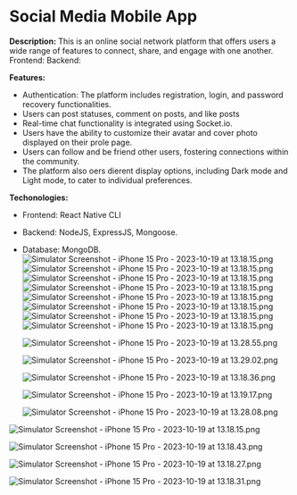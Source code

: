 # Social Media Mobile App

**Description:** This is an online social network platform that offers users a wide range of features to connect, share, and engage with one another.
Frontend:
Backend:

**Features:**

- Authentication: The platform includes registration, login, and password recovery functionalities.
- Users can post statuses, comment on posts, and like posts
- Real-time chat functionality is integrated using Socket.io.
- Users have the ability to customize their avatar and cover photo displayed on their prole page.
- Users can follow and be friend other users, fostering connections within the community.
- The platform also oers dierent display options, including Dark mode and Light mode, to cater to individual preferences.

**Techonologies:**

- Frontend: React Native CLI
- Backend: NodeJS, ExpressJS, Mongoose.

- Database: MongoDB.
          ![Simulator Screenshot - iPhone 15 Pro - 2023-10-19 at 13.18.15.png](https://scontent-hkg4-1.xx.fbcdn.net/v/t39.30808-6/391676183_3663078907254946_1125358383902849235_n.jpg?_nc_cat=108&ccb=1-7&_nc_sid=5f2048&_nc_ohc=_cseeWZj_YwAX_6EIYn&_nc_ht=scontent-hkg4-1.xx&_nc_e2o=s&oh=00_AfBIwx0VC136vqe-vaWpP6AfkcRG6Q5xWkrS74pSoDkxvg&oe=65358832)
      ![Simulator Screenshot - iPhone 15 Pro - 2023-10-19 at 13.18.15.png](https://scontent-hkg4-1.xx.fbcdn.net/v/t39.30808-6/391667639_3663078980588272_9015379135549743418_n.jpg?_nc_cat=100&ccb=1-7&_nc_sid=5f2048&_nc_ohc=_RqThR15XUIAX8xQWjC&_nc_ht=scontent-hkg4-1.xx&_nc_e2o=s&oh=00_AfDIoZJNgcoR34flsKmd6k22nVHeI_ogdqEh9e2O_n3lRg&oe=65366EEE)
      ![Simulator Screenshot - iPhone 15 Pro - 2023-10-19 at 13.18.15.png](https://scontent-hkg4-1.xx.fbcdn.net/v/t39.30808-6/393271988_3663078837254953_4901315897694204599_n.jpg?_nc_cat=102&ccb=1-7&_nc_sid=5f2048&_nc_ohc=dDuBylKWBxEAX8jo7m9&_nc_ht=scontent-hkg4-1.xx&_nc_e2o=s&oh=00_AfDRIhbJsM4zo1w2BBKpt8Cd0mf64Uq3pWngQatU4VLIfQ&oe=6535978A)
      ![Simulator Screenshot - iPhone 15 Pro - 2023-10-19 at 13.18.15.png](https://scontent-hkg4-2.xx.fbcdn.net/v/t39.30808-6/393017718_3663078743921629_1079939260417605944_n.jpg?_nc_cat=109&ccb=1-7&_nc_sid=5f2048&_nc_ohc=JMszU5AtB_IAX_cZqd6&_nc_ht=scontent-hkg4-2.xx&_nc_e2o=s&oh=00_AfCJe1Jl4EG8CDH3tG_v-ajDMetX-xxFBxRR61iy7YNnsg&oe=65352004)
      ![Simulator Screenshot - iPhone 15 Pro - 2023-10-19 at 13.18.15.png](https://scontent-hkg4-2.xx.fbcdn.net/v/t39.30808-6/393573707_3663078927254944_7200494872240425773_n.jpg?_nc_cat=109&ccb=1-7&_nc_sid=5f2048&_nc_ohc=f1CWOihaPu0AX8B8s6x&_nc_ht=scontent-hkg4-2.xx&_nc_e2o=s&oh=00_AfDBav8K0lMURKAJvI0uLdakGgLC8ROxbbi6zii-0x3a-A&oe=6534DE49)
      ![Simulator Screenshot - iPhone 15 Pro - 2023-10-19 at 13.18.15.png](https://scontent-hkg4-1.xx.fbcdn.net/v/t39.30808-6/392947035_3663078770588293_7261522311575571318_n.jpg?_nc_cat=100&ccb=1-7&_nc_sid=5f2048&_nc_ohc=Qxt4fBtfFaYAX-eCKR8&_nc_ht=scontent-hkg4-1.xx&_nc_e2o=s&oh=00_AfCsZzZPjr2mU0RFcklNDFxDYjxHqbbdszidclYY5Jr9dw&oe=6534D6BF)
      ![Simulator Screenshot - iPhone 15 Pro - 2023-10-19 at 13.18.15.png](https://scontent-hkg4-2.xx.fbcdn.net/v/t39.30808-6/393267662_3663078860588284_5814683019402257411_n.jpg?_nc_cat=111&ccb=1-7&_nc_sid=5f2048&_nc_ohc=K9vZf9lwGu8AX8kdOKl&_nc_ht=scontent-hkg4-2.xx&_nc_e2o=s&oh=00_AfBewPIg9YjtYiXi0LorPgudqoobpIMZzdY7e2UAhMO2VA&oe=653502FE)
      ![Simulator Screenshot - iPhone 15 Pro - 2023-10-19 at 13.18.15.png](https://scontent-hkg4-1.xx.fbcdn.net/v/t39.30808-6/393265433_3663079420588228_6071158252567319890_n.jpg?_nc_cat=106&ccb=1-7&_nc_sid=5f2048&_nc_ohc=VlGq_r9vzggAX8kXYqR&_nc_ht=scontent-hkg4-1.xx&_nc_e2o=s&oh=00_AfCjBKsU9FM8V8w3ujbuZWE-w4pP_pIVwuACAgxRD_ooRg&oe=6535CD83)

    ![Simulator Screenshot - iPhone 15 Pro - 2023-10-19 at 13.28.55.png](Social%20Media%20Mobile%20App%2012b618caf5ba44dcaa4d808e171de4a1/Simulator_Screenshot_-_iPhone_15_Pro_-_2023-10-19_at_13.28.55.png)
    
    ![Simulator Screenshot - iPhone 15 Pro - 2023-10-19 at 13.29.02.png](Social%20Media%20Mobile%20App%2012b618caf5ba44dcaa4d808e171de4a1/Simulator_Screenshot_-_iPhone_15_Pro_-_2023-10-19_at_13.29.02.png)
    
    ![Simulator Screenshot - iPhone 15 Pro - 2023-10-19 at 13.18.36.png](Social%20Media%20Mobile%20App%2012b618caf5ba44dcaa4d808e171de4a1/Simulator_Screenshot_-_iPhone_15_Pro_-_2023-10-19_at_13.18.36.png)
    
    ![Simulator Screenshot - iPhone 15 Pro - 2023-10-19 at 13.19.17.png](Social%20Media%20Mobile%20App%2012b618caf5ba44dcaa4d808e171de4a1/Simulator_Screenshot_-_iPhone_15_Pro_-_2023-10-19_at_13.19.17.png)
    
    ![Simulator Screenshot - iPhone 15 Pro - 2023-10-19 at 13.28.08.png](Social%20Media%20Mobile%20App%2012b618caf5ba44dcaa4d808e171de4a1/Simulator_Screenshot_-_iPhone_15_Pro_-_2023-10-19_at_13.28.08.png)
    

![Simulator Screenshot - iPhone 15 Pro - 2023-10-19 at 13.18.15.png](Social%20Media%20Mobile%20App%2012b618caf5ba44dcaa4d808e171de4a1/Simulator_Screenshot_-_iPhone_15_Pro_-_2023-10-19_at_13.18.15.png)

![Simulator Screenshot - iPhone 15 Pro - 2023-10-19 at 13.18.43.png](Social%20Media%20Mobile%20App%2012b618caf5ba44dcaa4d808e171de4a1/Simulator_Screenshot_-_iPhone_15_Pro_-_2023-10-19_at_13.18.43.png)

![Simulator Screenshot - iPhone 15 Pro - 2023-10-19 at 13.18.27.png](Social%20Media%20Mobile%20App%2012b618caf5ba44dcaa4d808e171de4a1/Simulator_Screenshot_-_iPhone_15_Pro_-_2023-10-19_at_13.18.27.png)

![Simulator Screenshot - iPhone 15 Pro - 2023-10-19 at 13.18.31.png](Social%20Media%20Mobile%20App%2012b618caf5ba44dcaa4d808e171de4a1/Simulator_Screenshot_-_iPhone_15_Pro_-_2023-10-19_at_13.18.31.png)